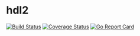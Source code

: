 # hdl2
[![Build Status](https://travis-ci.org/temp25/hdl2.svg?branch=master)](https://travis-ci.org/temp25/hdl2) [![Coverage Status](https://coveralls.io/repos/github/temp25/hdl2/badge.svg?branch=master)](https://coveralls.io/github/temp25/hdl2?branch=master) [![Go Report Card](https://goreportcard.com/badge/github.com/temp25/hdl2)](https://goreportcard.com/report/github.com/temp25/hdl2)

